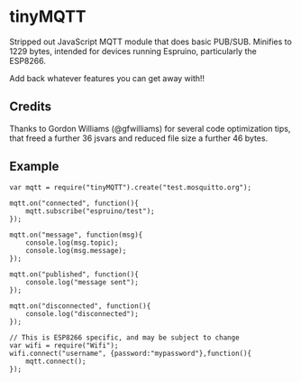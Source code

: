 # tinyMQTT

Stripped out JavaScript MQTT module that does basic PUB/SUB. Minifies to 1229 bytes, intended for devices running Espruino, particularly the ESP8266.

Add back whatever features you can get away with!!

## Credits
Thanks to Gordon Williams (@gfwilliams) for several code optimization tips, that freed a further 36 jsvars and reduced file size a further 46 bytes.

## Example

```
var mqtt = require("tinyMQTT").create("test.mosquitto.org");

mqtt.on("connected", function(){
	mqtt.subscribe("espruino/test");
});

mqtt.on("message", function(msg){
	console.log(msg.topic);
	console.log(msg.message);
});

mqtt.on("published", function(){
	console.log("message sent");
});

mqtt.on("disconnected", function(){
	console.log("disconnected");
});

// This is ESP8266 specific, and may be subject to change
var wifi = require("Wifi");
wifi.connect("username", {password:"mypassword"},function(){
	mqtt.connect();
});
```
